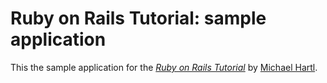# Ruby on Rails Tutorial: sample application

This the sample application for
the [*Ruby on Rails Tutorial*](http://railstutorial.org)
by [Michael Hartl](http://michaelhartl.com/).
